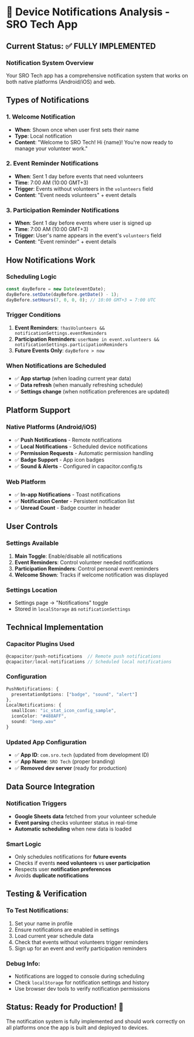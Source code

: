 # 📱 Device Notifications Analysis - SRO Tech App

## Current Status: ✅ FULLY IMPLEMENTED

### **Notification System Overview**

Your SRO Tech app has a comprehensive notification system that works on both native platforms (Android/iOS) and web.

## **Types of Notifications**

### 1. **Welcome Notification**
- **When**: Shown once when user first sets their name
- **Type**: Local notification
- **Content**: "Welcome to SRO Tech! Hi {name}! You're now ready to manage your volunteer work."

### 2. **Event Reminder Notifications**
- **When**: Sent 1 day before events that need volunteers
- **Time**: 7:00 AM (10:00 GMT+3)
- **Trigger**: Events without volunteers in the `volunteers` field
- **Content**: "Event needs volunteers" + event details

### 3. **Participation Reminder Notifications**  
- **When**: Sent 1 day before events where user is signed up
- **Time**: 7:00 AM (10:00 GMT+3)
- **Trigger**: User's name appears in the event's `volunteers` field
- **Content**: "Event reminder" + event details

## **How Notifications Work**

### **Scheduling Logic**
```typescript
const dayBefore = new Date(eventDate);
dayBefore.setDate(dayBefore.getDate() - 1);
dayBefore.setHours(7, 0, 0, 0); // 10:00 GMT+3 = 7:00 UTC
```

### **Trigger Conditions**
1. **Event Reminders**: `!hasVolunteers && notificationSettings.eventReminders`
2. **Participation Reminders**: `userName in event.volunteers && notificationSettings.participationReminders`
3. **Future Events Only**: `dayBefore > now`

### **When Notifications are Scheduled**
- ✅ **App startup** (when loading current year data)
- ✅ **Data refresh** (when manually refreshing schedule)
- ✅ **Settings change** (when notification preferences are updated)

## **Platform Support**

### **Native Platforms (Android/iOS)**
- ✅ **Push Notifications** - Remote notifications
- ✅ **Local Notifications** - Scheduled device notifications
- ✅ **Permission Requests** - Automatic permission handling
- ✅ **Badge Support** - App icon badges
- ✅ **Sound & Alerts** - Configured in capacitor.config.ts

### **Web Platform**
- ✅ **In-app Notifications** - Toast notifications
- ✅ **Notification Center** - Persistent notification list
- ✅ **Unread Count** - Badge counter in header

## **User Controls**

### **Settings Available**
1. **Main Toggle**: Enable/disable all notifications
2. **Event Reminders**: Control volunteer needed notifications
3. **Participation Reminders**: Control personal event reminders
4. **Welcome Shown**: Tracks if welcome notification was displayed

### **Settings Location**
- Settings page → "Notifications" toggle
- Stored in `localStorage` as `notificationSettings`

## **Technical Implementation**

### **Capacitor Plugins Used**
```typescript
@capacitor/push-notifications  // Remote push notifications
@capacitor/local-notifications // Scheduled local notifications
```

### **Configuration**
```typescript
PushNotifications: {
  presentationOptions: ["badge", "sound", "alert"]
},
LocalNotifications: {
  smallIcon: "ic_stat_icon_config_sample", 
  iconColor: "#488AFF",
  sound: "beep.wav"
}
```

### **Updated App Configuration**
- ✅ **App ID**: `com.sro.tech` (updated from development ID)
- ✅ **App Name**: `SRO Tech` (proper branding)
- ✅ **Removed dev server** (ready for production)

## **Data Source Integration**

### **Notification Triggers**
- **Google Sheets data** fetched from your volunteer schedule
- **Event parsing** checks volunteer status in real-time
- **Automatic scheduling** when new data is loaded

### **Smart Logic**
- Only schedules notifications for **future events**
- Checks if events **need volunteers** vs **user participation**
- Respects user **notification preferences**
- Avoids **duplicate notifications**

## **Testing & Verification**

### **To Test Notifications**:
1. Set your name in profile
2. Ensure notifications are enabled in settings
3. Load current year schedule data
4. Check that events without volunteers trigger reminders
5. Sign up for an event and verify participation reminders

### **Debug Info**:
- Notifications are logged to console during scheduling
- Check `localStorage` for notification settings and history
- Use browser dev tools to verify notification permissions

## **Status: Ready for Production! 🚀**

The notification system is fully implemented and should work correctly on all platforms once the app is built and deployed to devices.
